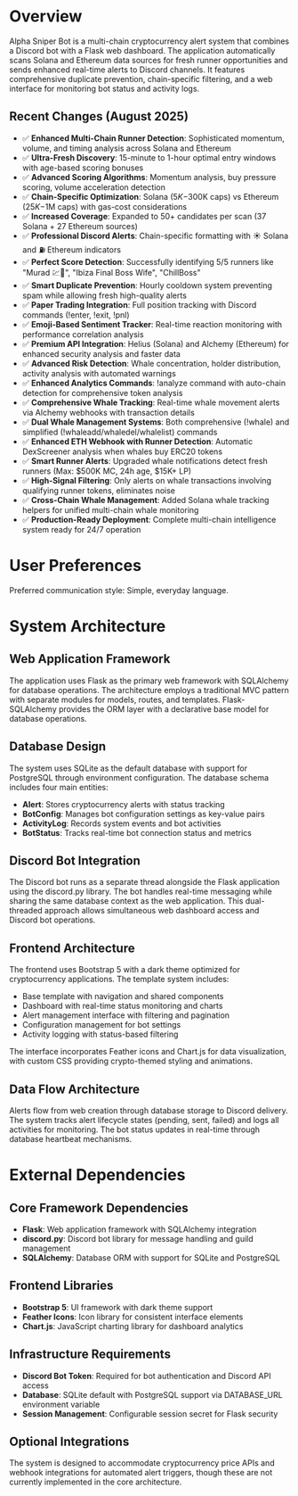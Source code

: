# Overview

Alpha Sniper Bot is a multi-chain cryptocurrency alert system that combines a Discord bot with a Flask web dashboard. The application automatically scans Solana and Ethereum data sources for fresh runner opportunities and sends enhanced real-time alerts to Discord channels. It features comprehensive duplicate prevention, chain-specific filtering, and a web interface for monitoring bot status and activity logs.

## Recent Changes (August 2025)
- ✅ **Enhanced Multi-Chain Runner Detection**: Sophisticated momentum, volume, and timing analysis across Solana and Ethereum
- ✅ **Ultra-Fresh Discovery**: 15-minute to 1-hour optimal entry windows with age-based scoring bonuses
- ✅ **Advanced Scoring Algorithms**: Momentum analysis, buy pressure scoring, volume acceleration detection
- ✅ **Chain-Specific Optimization**: Solana ($5K-$300K caps) vs Ethereum ($25K-$1M caps) with gas-cost considerations
- ✅ **Increased Coverage**: Expanded to 50+ candidates per scan (37 Solana + 27 Ethereum sources)
- ✅ **Professional Discord Alerts**: Chain-specific formatting with ☀️ Solana and ⛽ Ethereum indicators
- ✅ **Perfect Score Detection**: Successfully identifying 5/5 runners like "Murad 💹🧲", "Ibiza Final Boss Wife", "ChillBoss"
- ✅ **Smart Duplicate Prevention**: Hourly cooldown system preventing spam while allowing fresh high-quality alerts
- ✅ **Paper Trading Integration**: Full position tracking with Discord commands (!enter, !exit, !pnl)
- ✅ **Emoji-Based Sentiment Tracker**: Real-time reaction monitoring with performance correlation analysis
- ✅ **Premium API Integration**: Helius (Solana) and Alchemy (Ethereum) for enhanced security analysis and faster data
- ✅ **Advanced Risk Detection**: Whale concentration, holder distribution, activity analysis with automated warnings
- ✅ **Enhanced Analytics Commands**: !analyze command with auto-chain detection for comprehensive token analysis
- ✅ **Comprehensive Whale Tracking**: Real-time whale movement alerts via Alchemy webhooks with transaction details
- ✅ **Dual Whale Management Systems**: Both comprehensive (!whale) and simplified (!whaleadd/whaledel/whalelist) commands
- ✅ **Enhanced ETH Webhook with Runner Detection**: Automatic DexScreener analysis when whales buy ERC20 tokens
- ✅ **Smart Runner Alerts**: Upgraded whale notifications detect fresh runners (Max: $500K MC, 24h age, $15K+ LP)
- ✅ **High-Signal Filtering**: Only alerts on whale transactions involving qualifying runner tokens, eliminates noise
- ✅ **Cross-Chain Whale Management**: Added Solana whale tracking helpers for unified multi-chain whale monitoring
- ✅ **Production-Ready Deployment**: Complete multi-chain intelligence system ready for 24/7 operation

# User Preferences

Preferred communication style: Simple, everyday language.

# System Architecture

## Web Application Framework
The application uses Flask as the primary web framework with SQLAlchemy for database operations. The architecture employs a traditional MVC pattern with separate modules for models, routes, and templates. Flask-SQLAlchemy provides the ORM layer with a declarative base model for database operations.

## Database Design
The system uses SQLite as the default database with support for PostgreSQL through environment configuration. The database schema includes four main entities:
- **Alert**: Stores cryptocurrency alerts with status tracking
- **BotConfig**: Manages bot configuration settings as key-value pairs
- **ActivityLog**: Records system events and bot activities
- **BotStatus**: Tracks real-time bot connection status and metrics

## Discord Bot Integration
The Discord bot runs as a separate thread alongside the Flask application using the discord.py library. The bot handles real-time messaging while sharing the same database context as the web application. This dual-threaded approach allows simultaneous web dashboard access and Discord bot operations.

## Frontend Architecture
The frontend uses Bootstrap 5 with a dark theme optimized for cryptocurrency applications. The template system includes:
- Base template with navigation and shared components
- Dashboard with real-time status monitoring and charts
- Alert management interface with filtering and pagination
- Configuration management for bot settings
- Activity logging with status-based filtering

The interface incorporates Feather icons and Chart.js for data visualization, with custom CSS providing crypto-themed styling and animations.

## Data Flow Architecture
Alerts flow from web creation through database storage to Discord delivery. The system tracks alert lifecycle states (pending, sent, failed) and logs all activities for monitoring. The bot status updates in real-time through database heartbeat mechanisms.

# External Dependencies

## Core Framework Dependencies
- **Flask**: Web application framework with SQLAlchemy integration
- **discord.py**: Discord bot library for message handling and guild management
- **SQLAlchemy**: Database ORM with support for SQLite and PostgreSQL

## Frontend Libraries
- **Bootstrap 5**: UI framework with dark theme support
- **Feather Icons**: Icon library for consistent interface elements
- **Chart.js**: JavaScript charting library for dashboard analytics

## Infrastructure Requirements
- **Discord Bot Token**: Required for bot authentication and Discord API access
- **Database**: SQLite default with PostgreSQL support via DATABASE_URL environment variable
- **Session Management**: Configurable session secret for Flask security

## Optional Integrations
The system is designed to accommodate cryptocurrency price APIs and webhook integrations for automated alert triggers, though these are not currently implemented in the core architecture.